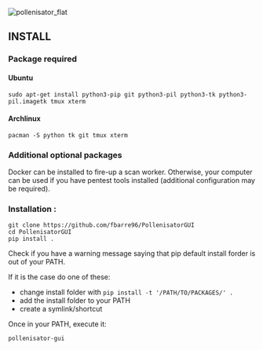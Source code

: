 ![pollenisator_flat](https://github.com/AlgoSecure/Pollenisator/wiki/uploads/1e17b6e558bec07767eb12506ed6b2bf/pollenisator_flat.png)

 

## INSTALL ##
### Package required 

#### Ubuntu
```
sudo apt-get install python3-pip git python3-pil python3-tk python3-pil.imagetk tmux xterm
```

#### Archlinux
```
pacman -S python tk git tmux xterm
```

### Additional optional packages

Docker can be installed to fire-up a scan worker. Otherwise, your computer can be used if you have pentest tools installed (additional configuration may be required).

### Installation :

```
git clone https://github.com/fbarre96/PollenisatorGUI
cd PollenisatorGUI
pip install .
```

Check if you have a warning message saying that pip default install forder is out of your PATH.

If it is the case do one of these:

*  change install folder with `pip install -t '/PATH/TO/PACKAGES/' .`
*  add the install folder to your PATH
*  create a symlink/shortcut 

Once in your PATH, execute it:

```
pollenisator-gui
```

